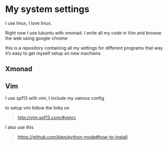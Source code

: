# My system settings

I use linux, I love linux.

Right now I use lubuntu with xmonad. I write all my code in Vim and browse the web using google-chrome

this is a repository containing all my settings for different programs that way it’s easy to get myself setup on new machiens


## Xmonad



## Vim

I use spf13 with vim, I include my vairous config

to setup vim follow the links on 

> http://vim.spf13.com/#vimrc

I also use this

> https://github.com/klen/python-mode#how-to-install
